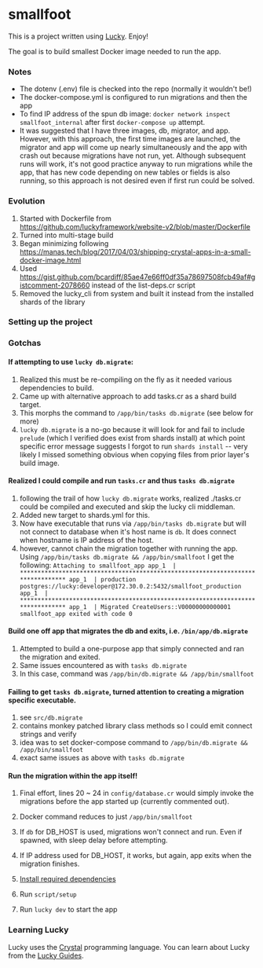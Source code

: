 # smallfoot

This is a project written using [Lucky](https://luckyframework.org). Enjoy!

The goal is to build smallest Docker image needed to run the app.

### Notes

* The dotenv (.env) file is checked into the repo (normally it wouldn't be!)
* The docker-compose.yml is configured to run migrations and then the app
* To find IP address of the spun db image: ```docker network inspect smallfoot_internal``` after first ```docker-compose up``` attempt.
* It was suggested that I have three images, db, migrator, and app.  However, with this approach,
the first time images are launched, the migrator and app will come up nearly simultaneously and the app with crash out because migrations have not run, yet.  Although subsequent runs will work, it's not good practice anyway to run migrations while the app, that has new code depending on new tables or fields is also running, so this approach is not desired even if first run could be solved.

### Evolution

1. Started with Dockerfile from https://github.com/luckyframework/website-v2/blob/master/Dockerfile
2. Turned into multi-stage build
3. Began minimizing following https://manas.tech/blog/2017/04/03/shipping-crystal-apps-in-a-small-docker-image.html
4. Used https://gist.github.com/bcardiff/85ae47e66ff0df35a78697508fcb49af#gistcomment-2078660 instead of the list-deps.cr script
5. Removed the lucky_cli from system and built it instead from the installed shards of the library

### Setting up the project

### Gotchas

#### If attempting to use ```lucky db.migrate```:
  1. Realized this must be re-compiling on the fly as it needed various dependencies to build.
  2. Came up with alternative approach to add tasks.cr as a shard build target.
  3. This morphs the command to ```/app/bin/tasks db.migrate``` (see below for more)
  4. ```lucky db.migrate``` is a no-go because it will look for and fail to include ```prelude``` (which I verified does exist from shards install) at which point specific error message suggests I forgot to run ```shards install``` -- very likely I missed something obvious when copying files from prior layer's build image.


#### Realized I could compile and run ```tasks.cr``` and thus ```tasks db.migrate```
  1. following the trail of how ```lucky db.migrate``` works, realized ./tasks.cr could be compiled and executed and skip the lucky cli middleman.
  2. Added new target to shards.yml for this.
  3. Now have executable that runs via ```/app/bin/tasks db.migrate``` but will not connect to database when it's host name is ```db```.  It does connect when hostname is IP address of the host.
  4. however, cannot chain the migration together with running the app.  Using ```/app/bin/tasks db.migrate && /app/bin/smallfoot``` I get the following:
    ```
    Attaching to smallfoot_app
    app_1  | ********************************************************************************
    app_1  | production postgres://lucky:developer@172.30.0.2:5432/smallfoot_production
    app_1  | ********************************************************************************
    app_1  | Migrated CreateUsers::V00000000000001
    smallfoot_app exited with code 0
    ```

#### Build one off app that migrates the db and exits, i.e. ```/bin/app/db.migrate```

  1. Attempted to build a one-purpose app that simply connected and ran the migration and exited.
  2. Same issues encountered as with ```tasks db.migrate```
  3. In this case, command was ```/app/bin/db.migrate && /app/bin/smallfoot```

#### Failing to get ```tasks db.migrate```, turned attention to creating a migration specific executable. 

  1. see ```src/db.migrate```
  2. contains monkey patched library class methods so I could emit connect strings and verify
  3. idea was to set docker-compose command to ```/app/bin/db.migrate && /app/bin/smallfoot```
  4. exact same issues as above with ```tasks db.migrate```

#### Run the migration within the app itself!

  1. Final effort, lines 20 ~ 24 in ```config/database.cr``` would simply invoke the migrations before the app started up (currently commented out).
  2. Docker command reduces to just ```/app/bin/smallfoot```
  3. If ```db``` for DB_HOST is used, migrations won't connect and run.  Even if spawned, with sleep delay before attempting.  
  4. If IP address used for DB_HOST, it works, but again, app exits when the migration finishes.


1. [Install required dependencies](http://luckyframework.org/guides/installing.html#install-required-dependencies)
1. Run `script/setup`
1. Run `lucky dev` to start the app

### Learning Lucky

Lucky uses the [Crystal](https://crystal-lang.org) programming language. You can learn about Lucky from the [Lucky Guides](http://luckyframework.org/guides).
